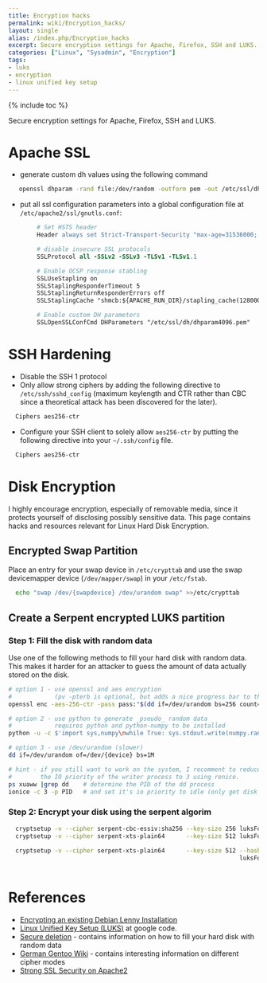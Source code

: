 ```yaml
---
title: Encryption hacks
permalink: wiki/Encryption_hacks/
layout: single
alias: /index.php/Encryption_hacks
excerpt: Secure encryption settings for Apache, Firefox, SSH and LUKS.
categories: ["Linux", "Sysadmin", "Encryption"]
tags: 
- luks
- encryption
- linux unified key setup
---
```

{% include toc %}

Secure encryption settings for Apache, Firefox, SSH and LUKS.

Apache SSL
==========

-   generate custom dh values using the following command

``` bash
   openssl dhparam -rand file:/dev/random -outform pem -out /etc/ssl/dh/dhparam4096.pem 4096
```

-   put all ssl configuration parameters into a global configuration
    file at `/etc/apache2/ssl/gnutls.conf`:

``` apache
        # Set HSTS header
        Header always set Strict-Transport-Security "max-age=31536000; includeSubDomains"

        # disable insecure SSL protocols
        SSLProtocol all -SSLv2 -SSLv3 -TLSv1 -TLSv1.1

        # Enable OCSP response stabling
        SSLUseStapling on
        SSLStaplingResponderTimeout 5
        SSLStaplingReturnResponderErrors off
        SSLStaplingCache "shmcb:${APACHE_RUN_DIR}/stapling_cache(128000)"

        # Enable custom DH parameters
        SSLOpenSSLConfCmd DHParameters "/etc/ssl/dh/dhparam4096.pem"
```

SSH Hardening
=============

-   Disable the SSH 1 protocol
-   Only allow strong ciphers by adding the following directive to
    `/etc/ssh/sshd_config` (maximum keylength and CTR rather than CBC
    since a theoretical attack has been discovered for the later).

``` apache
  Ciphers aes256-ctr
```

-   Configure your SSH client to solely allow `aes256-ctr` by putting
    the following directive into your `~/.ssh/config` file.

``` apache
  Ciphers aes256-ctr
```

Disk Encryption
===============

I highly encourage encryption, especially of removable media, since it
protects yourself of disclosing possibly sensitive data. This page
contains hacks and resources relevant for Linux Hard Disk Encryption.

Encrypted Swap Partition
------------------------

Place an entry for your swap device in `/etc/crypttab` and use the swap
devicemapper device (`/dev/mapper/swap`) in your `/etc/fstab`.

``` bash
  echo "swap /dev/{swapdevice} /dev/urandom swap" >>/etc/crypttab
```

Create a Serpent encrypted LUKS partition
-----------------------------------------

### Step 1: Fill the disk with random data

Use one of the following methods to fill your hard disk with random
data. This makes it harder for an attacker to guess the amount of data
actually stored on the disk.

``` bash
# option 1 - use openssl and aes encryption
#            (pv -pterb is optional, but adds a nice progress bar to the output)
openssl enc -aes-256-ctr -pass pass:"$(dd if=/dev/urandom bs=256 count=1 2>/dev/null | base64)"  < /dev/zero | pv -pterb | dd of=/dev/{device} bs=1M

# option 2 - use python to generate _pseudo_ random data
#            requires python and python-numpy to be installed
python -u -c $'import sys,numpy\nwhile True: sys.stdout.write(numpy.random.bytes(1000000))' | dd of=/dev/{device} bs=1M

# option 3 - use /dev/urandom (slower)
dd if=/dev/urandom of=/dev/{device} bs=1M

# hint - if you still want to work on the system, I recomment to reduce
#        the IO priority of the writer process to 3 using renice.
ps xuaww |grep dd    # determine the PID of the dd process
ionice -c 3 -p PID   # and set it's io priority to idle (only get disk time when no other program has asked for it
```

### Step 2: Encrypt your disk using the serpent algorim

``` bash
  cryptsetup -v --cipher serpent-cbc-essiv:sha256 --key-size 256 luksFormat /dev/{device}   # old encrypten schema
  cryptsetup -v --cipher serpent-xts-plain64      --key-size 512 luksFormat /dev/sdb        # new encryption schema; uses the more advanced xts cipher mode
                                                                                            # and a larger keysize
  cryptsetup -v --cipher serpent-xts-plain64      --key-size 512 --hash sha512 --iter-time 5000 --use-random
                                                                 luksFormat /dev/sdb        # user sha512 for hashing; 5x longer iter time
                                                                                            # use better random source
```

References
==========

-   [Encrypting an existing Debian Lenny
    Installation](http://www.debian-administration.org/article/Encrypting_an_existing_Debian_lenny_installation)
-   [Linux Unified Key
    Setup (LUKS)](http://code.google.com/p/cryptsetup/) at google code.
-   [Secure deletion](http://en.gentoo-wiki.com/wiki/Secure_deletion) -
    contains information on how to fill your hard disk with random data
-   [German Gentoo Wiki](http://de.gentoo-wiki.com/wiki/DM-Crypt) -
    contains interesting information on different cipher modes
-   [Strong SSL Security on
    Apache2](https://raymii.org/s/tutorials/Strong_SSL_Security_On_Apache2.html)

